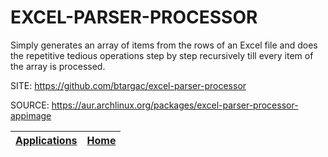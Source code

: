 # EXCEL-PARSER-PROCESSOR

 Simply generates an array of items from the rows of an Excel file 
 and does the repetitive tedious operations step by step recursively 
 till every item of the array is processed.

 SITE: https://github.com/btargac/excel-parser-processor

 SOURCE: https://aur.archlinux.org/packages/excel-parser-processor-appimage

 | [Applications](https://portable-linux-apps.github.io/apps.html) | [Home](https://portable-linux-apps.github.io)
 | --- | --- |
